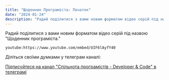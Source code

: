 ```yaml
---
title: "Щоденник Програміста: Початок"
date: "2024-01-24"
description: "Радий поділитися з вами новим форматом відео серій під назвою Щоденник програміста."
---
```


Радий поділитися з вами новим форматом відео серій під назвою "Щоденник програміста."

`youtube:https://www.youtube.com/embed/UIF6lAyfY40`

Діліться своїми думками у телеграм каналі:

[Підписуйтеся на канал "Спільнота програмістів - Developer & Code" в телеграмі](https://t.me/developerandcode)
